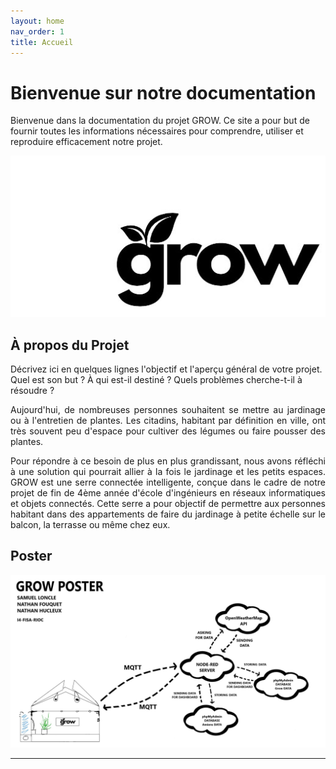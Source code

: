 ```yaml
---
layout: home
nav_order: 1
title: Accueil
---
```


# Bienvenue sur notre documentation

Bienvenue dans la documentation du projet GROW. Ce site a pour but de fournir toutes les informations nécessaires pour comprendre, utiliser et reproduire efficacement notre projet.

![Logo de notre projet GROW](images/LOGOGROW.png)

## À propos du Projet

Décrivez ici en quelques lignes l'objectif et l'aperçu général de votre projet. Quel est son but ? À qui est-il destiné ? Quels problèmes cherche-t-il à résoudre ?
<p style="text-align:justify;">
Aujourd'hui, de nombreuses personnes souhaitent se mettre au jardinage ou à l'entretien de plantes. Les citadins, habitant par définition en ville, ont très souvent peu d'espace pour cultiver des légumes ou faire pousser des plantes.
</p>
<p style="text-align:justify;">
Pour répondre à ce besoin de plus en plus grandissant, nous avons réfléchi à une solution qui pourrait allier à la fois le jardinage et les petits espaces.
GROW est une serre connectée intelligente, conçue dans le cadre de notre projet de fin de 4ème année d'école d'ingénieurs en réseaux informatiques et objets connectés. Cette serre a pour objectif de permettre aux personnes habitant dans des appartements de faire du jardinage à petite échelle sur le balcon, la terrasse ou même chez eux.
</p>


## Poster

![Poster projet](images/poster_grow.jpg)

---
